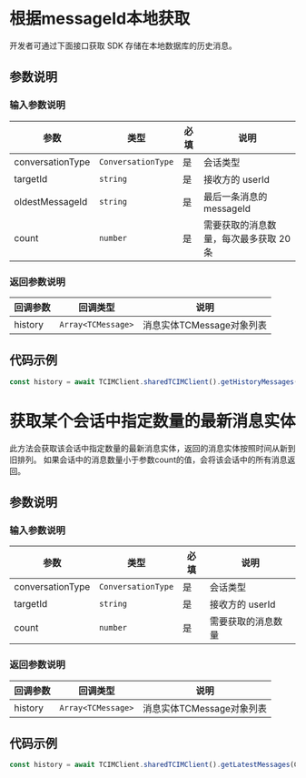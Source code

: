 # 根据messageId本地获取

开发者可通过下面接口获取 SDK 存储在本地数据库的历史消息。

## 参数说明

### 输入参数说明

| 参数 | 类型 | 必填 | 说明 |
| - | - | - | - |
| conversationType | `ConversationType` | 是 | 会话类型 |
| targetId | `string` | 是 | 接收方的 userId |
| oldestMessageId | `string` | 是 | 最后一条消息的 messageId |
| count | `number` | 是 | 需要获取的消息数量，每次最多获取 20 条 |

### 返回参数说明

| 回调参数 | 回调类型 | 说明 |
| - | - | - |
| history | `Array<TCMessage>` | 消息实体TCMessage对象列表 |

## 代码示例

```js
const history = await TCIMClient.sharedTCIMClient().getHistoryMessages("targetId", ConversationType.Private, oldestMessageId, 20)
```

# 获取某个会话中指定数量的最新消息实体

此方法会获取该会话中指定数量的最新消息实体，返回的消息实体按照时间从新到旧排列。
如果会话中的消息数量小于参数count的值，会将该会话中的所有消息返回。

## 参数说明

### 输入参数说明

| 参数 | 类型 | 必填 | 说明 |
| - | - | - | - |
| conversationType | `ConversationType` | 是 | 会话类型 |
| targetId | `string` | 是 | 接收方的 userId |
| count | `number` | 是 | 需要获取的消息数量 |

### 返回参数说明

| 回调参数 | 回调类型 | 说明 |
| - | - | - |
| history | `Array<TCMessage>` | 消息实体TCMessage对象列表 |

## 代码示例

```js
const history = await TCIMClient.sharedTCIMClient().getLatestMessages(ConversationType.Private, "targetId", 20)
```

